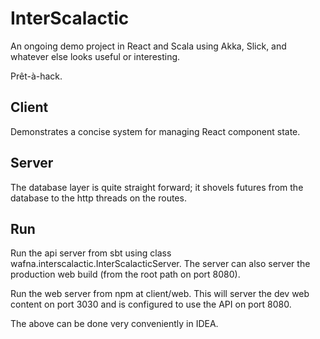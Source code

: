 # InterScalactic

An ongoing demo project in React and Scala using Akka, Slick, and whatever else looks useful or interesting.

Prêt-à-hack.

## Client

Demonstrates a concise system for managing React component state. 

## Server

The database layer is quite straight forward; it shovels futures from the database to the http threads on the routes. 

## Run

Run the api server from sbt using class wafna.interscalactic.InterScalacticServer.  The server can also server the 
production web build (from the root path on port 8080).

Run the web server from npm at client/web.  This will server the dev web content on port 3030 and is configured to 
use the API on port 8080.

The above can be done very conveniently in IDEA.
